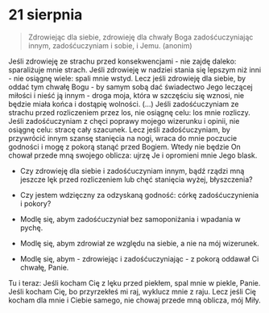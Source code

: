 
# 21 sierpnia

> Zdrowiejąc dla siebie, zdrowieję dla chwały Boga zadośćuczyniając innym, zadośćuczyniam i sobie, i Jemu. (anonim)

Jeśli zdrowieję ze strachu przed konsekwencjami - nie zajdę daleko: sparaliżuje mnie strach. Jeśli zdrowieję w nadziei stania się lepszym niż inni - nie osiągnę wiele: spali mnie wstyd. Lecz jeśli zdrowieję dla siebie, by oddać tym chwałę Bogu - by samym sobą dać świadectwo Jego leczącej miłości i nieść ją innym - droga moja, która w szczęściu się wznosi, nie będzie miała końca i dostąpię wolności. (...) Jeśli zadośćuczyniam ze strachu przed rozliczeniem przez los, nie osiągnę celu: los mnie rozliczy. Jeśli zadośćuczyniam z chęci poprawy mojego wizerunku i opinii, nie osiągnę celu: stracę cały szacunek. Lecz jeśli zadośćuczyniam, by przywrócić innym szansę stanięcia na nogi, wraca do mnie poczucie godności i mogę z pokorą stanąć przed Bogiem. Wtedy nie będzie On chował przede mną swojego oblicza: ujrzę Je i opromieni mnie Jego blask.

- Czy zdrowieję dla siebie i zadośćuczyniam innym, bądź rządzi mną jeszcze lęk przed rozliczeniem lub chęć stanięcia wyżej, błyszczenia?
- Czy jestem wdzięczny za odzyskaną godność: córkę zadośćuczynienia i pokory?

- Modlę się, abym zadośćuczyniał bez samoponiżania i wpadania w pychę.
- Modlę się, abym zdrowiał ze względu na siebie, a nie na mój wizerunek.
- Modlę się, abym - zdrowiejąc i zadośćuczyniając - z pokorą oddawał Ci chwałę, Panie.

Tu i teraz: Jeśli kocham Cię z lęku przed piekłem, spal mnie w piekle, Panie. Jeśli kocham Cię, bo przyrzekłeś mi raj, wyklucz mnie z raju. Lecz jeśli Cię kocham dla mnie i Ciebie samego, nie chowaj przede mną oblicza, mój Miły.
